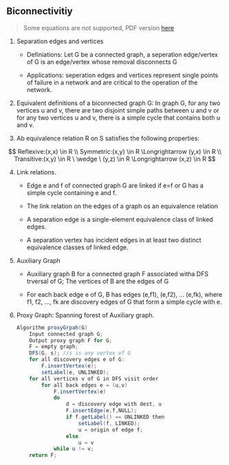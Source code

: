 ## Biconnectivitiy

> Some equations are not supported, PDF version [here](https://people.umass.edu/zibinchen/pdf/biconn.pdf)

1. Separation edges and vertices

   - Definiations: Let G be a connected graph, a seperation edge/vertex of G is an edge/vertex whose removal disconnects G

   - Applications: seperation edges and vertices represent single points of failure in a network and are critical to the operation of the network.

2. Equivalent definitions of a biconnected graph G: In graph G, for any two vertices u and v, there are two disjoint simple paths between u and v or for any two vertices u and v, there is a simple cycle that contains both u and v.

3. Ab equivalence relation R on S satisfies the following properties:

$$
Reflexive:(x,x) \in R \\
Symmetric:(x,y) \in R \Longrightarrow (y,x) \in R \\
Transitive:(x,y) \in R \ \wedge \ (y,z) \in R \Longrightarrow (x,z) \in R
$$

4. Link relations. 

   - Edge e and f of connected graph G are linked if e=f or G has a simple cycle containing e and f.

   - The link relation on the edges of a graph os an equivalence relation

   - A separation edge is a single-element equivalence class of linked edges.

   - A separation vertex has incident edges in at least two distinct equivalence classes of linked edge.

5. Auxiliary Graph

   - Auxiliary graph B for a connected graph F associated witha  DFS trversal of G; The vertices of B are the edges of G

   - For each back edge e of G, B has edges (e,f1), (e,f2), ... (e,fk), where f1, f2, ..., fk are discovery edges of G that form a simple cycle with e.

6. Proxy Graph: Spanning forest of Auxiliary graph.

   ```java
   Algorithm proxyGrpah(G) 
       Input connected graph G;
       Output proxy graph F for G;
       F = empty graph;
       DFS(G, s); //s is any vertex of G
       for all discovery edges e of G:
           F.insertVertex(e);
           setLabel(e, UNLINKED);
       for all vertices v of G in DFS visit order
           for all back edges e = (u,v)
               F.insertVertex(e)
               do
                   d = discovery edge with dest, u
                   F.insertEdge(e,f,NULL);
                   if f.getLabel() == UNLINKED then
                       setLabel(f, LINKED);
                       u = origin of edge f;
                   else
                       u = v
               while u != v;
       return F;
   ```
